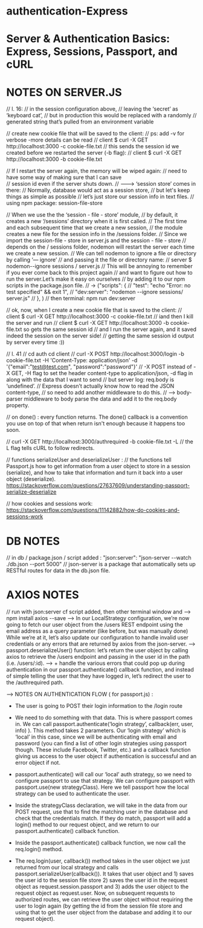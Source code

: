 # authentication-Express

# Server & Authentication Basics: Express, Sessions, Passport, and cURL


# NOTES ON SERVER.JS 

// l. 16:
  // in the session configuration above, 
  // leaving the ‘secret’ as ‘keyboard cat’, 
  // but in production this would be replaced with a randomly 
  // generated string that’s pulled from an environment variable


  // create new cookie file that will be saved to the client:
  // ps: add -v for verbose -more details can be read
  // client $ curl -X GET http://localhost:3000 -c cookie-file.txt
  // this sends the session id we created before we restarted the server (-b flag):
  // client $ curl -X GET http://localhost:3000 -b cookie-file.txt
  


// If I restart the server again, the memory will be wiped again:
//  need to have some way of making sure that I can save  
// session id even if the server shuts down.
// ---> ‘session store’ comes in there:
// Normally,  database would act as a session store, 
// but let's keep things as simple as possible
// let’s just store our session info in text files.
// using npm package: session-file-store 


// When we use the the ‘session - file - store’ module, 
// by default, it creates a new ‘/sessions’ directory when it is first called. 
// The first time and each subsequent time that we create a new session, 
// the module creates a new file for the session info in the /sessions folder.
// Since we import the session-file - store in server.js and the session - file - store 
// depends on the / sessions folder, nodemon will restart the server each time we create a new session.
// We can tell nodemon to ignore a file or directory by calling ‘— ignore’ 
// and passing it the file or directory name:
// server $ nodemon--ignore sessions / server.js
// This will be annoying to remember if you ever come back to this project again 
// and want to figure out how to run the server.Let’s make it easy on ourselves 
// by adding it to our npm scripts in the package.json file.
// -> ("scripts": {
// "test": "echo \"Error: no test specified\" && exit 1",
//   "dev:server": "nodemon --ignore sessions/ server.js"
//   }, )
// then terminal: npm run dev:server 

// ok, now, when I create a new cookie file that is saved to the client:
// client $ curl -X GET http://localhost:3000 -c cookie-file.txt
// iand then I kill the server and run
// client $ curl -X GET http://localhost:3000 -b cookie-file.txt so gets the same session id 
// and I run the server again, and it saved indeed the session on the server side! 
// getting the same session id output by server every time :))

// l. 41
// cd auth cd client
// curl -X POST http://localhost:3000/login -b cookie-file.txt -H 'Content-Type: application/json' -d '{"email":"test@test.com", "password":"password"}'
//  -X POST instead of -X GET,  -H flag to set the header content-type to application/json, -d flag in along with the data that I want to send
// but server log: req.body is ‘undefined’.
// Express doesn’t actually know how to read the JSON content-type, 
// so need to add another middleware to do this. 
// --> body-parser middleware to body parse the data and add it to the req.body property.


// on done() : every function returns. The done() callback is a convention you use on top of that when return isn't enough because it happens too soon.

// curl -X GET http://localhost:3000/authrequired -b cookie-file.txt -L
// the L flag tells cURL to follow redirects. 


//  functions serializeUser and deserializeUser :
// the functions tell Passport.js how to get information from a user object to store in a session (serialize), and how to take that information and turn it back into a user object (deserialize).
https://stackoverflow.com/questions/27637609/understanding-passport-serialize-deserialize


// how cookies and sessions work:
https://stackoverflow.com/questions/11142882/how-do-cookies-and-sessions-work

# DB NOTES

// in db / package.json / script added :  "json:server": "json-server --watch ./db.json --port 5000"
// json-server is a package that automatically sets up RESTful routes for data in the db.json file.

# AXIOS NOTES

// run with json:server cf script added, then other terminal window and --> npm install axios --save
--> In our LocalStrategy configuration, we’re now going to fetch our user object from the /users REST endpoint using the email address as a query parameter (like before, but was manually done)
While we’re at it, let’s also update our configuration to handle invalid user credentials or any errors that are returned by axios from the json-server.
--> passport.deserializeUser() function: let’s return the user object by calling axios to retrieve the /users endpoint and passing in the user id in the path (i.e. /users/:id).
-->  + handle the various errors that could pop up during authentication in our passport.authenticate() callback function, and instead of simple telling the user that they have logged in, let’s redirect the user to the /authrequired path.


--> NOTES ON AUTHENTICATION FLOW ( for passport.js) :

- The user is going to POST their login information to the /login route

- We need to do something with that data. This is where passport comes in. We can call passport.authenticate(‘login strategy’, callback(err, user, info) ). 
This method takes 2 parameters. Our ‘login strategy’ which is ‘local’ in this case, since we will be authenticating with email and password (you can find a list of other login strategies using passport though. These include Facebook, Twitter, etc.) and a callback function giving us access to the user object if authentication is successful and an error object if not.

- passport.authenticate() will call our ‘local’ auth strategy, so we need to configure passport to use that strategy. We can configure passport with passport.use(new strategyClass). Here we tell passport how the local strategy can be used to authenticate the user.

- Inside the strategyClass declaration, we will take in the data from our POST request, use that to find the matching user in the database and check that the credentials match. If they do match, passport will add a login() method to our request object, and we return to our passport.authenticate() callback function.

- Inside the passport.authenticate() callback function, we now call the req.login() method.

- The req.login(user, callback()) method takes in the user object we just returned from our local strategy and calls passport.serializeUser(callback()). It takes that user object and 1) saves the user id to the session file store 2) saves the user id in the request object as request.session.passport and 3) adds the user object to the request object as request.user. Now, on subsequent requests to authorized routes, we can retrieve the user object without requiring the user to login again (by getting the id from the session file store and using that to get the user object from the database and adding it to our request object).





